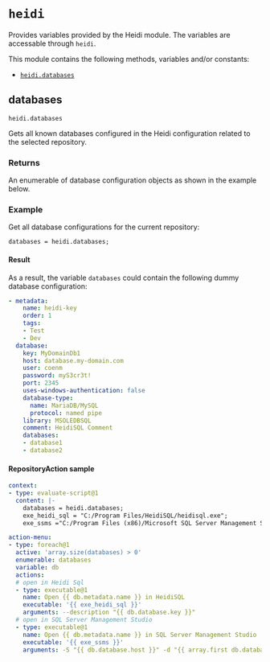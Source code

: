 # `heidi`

Provides variables provided by the Heidi module. The variables are accessable through `heidi`.

This module contains the following methods, variables and/or constants:

- [`heidi.databases`](#databases)

## databases

`heidi.databases`

Gets all known databases configured in the Heidi configuration related to the selected repository.

### Returns

An enumerable of database configuration objects as shown in the example below.

### Example
      
Get all database configurations for the current repository:

```
databases = heidi.databases;
```

#### Result

As a result, the variable `databases` could contain the following dummy database configuration:

```yaml
- metadata:
    name: heidi-key
    order: 1
    tags:
    - Test
    - Dev
  database:
    key: MyDomainDb1
    host: database.my-domain.com
    user: coenm
    password: myS3cr3t!
    port: 2345
    uses-windows-authentication: false
    database-type:
      name: MariaDB/MySQL
      protocol: named pipe
    library: MSOLEDBSQL
    comment: HeidiSQL Comment
    databases:
    - database1
    - database2
```

#### RepositoryAction sample


```yaml
context:
- type: evaluate-script@1
  content: |-
    databases = heidi.databases;
    exe_heidi_sql = "C:/Program Files/HeidiSQL/heidisql.exe";    
    exe_ssms ="C:/Program Files (x86)/Microsoft SQL Server Management Studio 18/Common7/IDE/Ssms.exe";

action-menu:
- type: foreach@1
  active: 'array.size(databases) > 0'
  enumerable: databases
  variable: db
  actions:
  # open in Heidi Sql
  - type: executable@1
    name: Open {{ db.metadata.name }} in HeidiSQL
    executable: '{{ exe_heidi_sql }}'
    arguments: --description "{{ db.database.key }}"
  # open in SQL Server Management Studio
  - type: executable@1
    name: Open {{ db.metadata.name }} in SQL Server Management Studio
    executable: '{{ exe_ssms }}'
    arguments: -S "{{ db.database.host }}" -d "{{ array.first db.database.databases }}" -U "{{ db.database.user }}"
```

